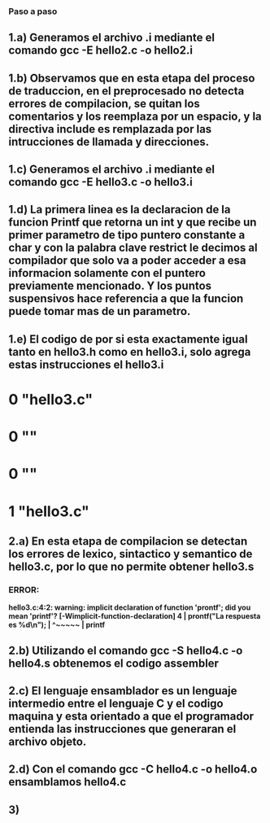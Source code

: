 ### Paso a paso
## 1.a) Generamos el archivo .i mediante el comando **gcc -E hello2.c -o hello2.i**
## 1.b) Observamos que en esta etapa del proceso de traduccion, en el preprocesado no detecta errores de compilacion, se quitan los comentarios y los reemplaza por un espacio, y la directiva include es remplazada por las intrucciones de llamada y direcciones.
## 1.c) Generamos el archivo .i mediante el comando gcc -E hello3.c -o hello3.i 
## 1.d) La primera linea es la declaracion de la funcion Printf que retorna un int y que recibe un primer parametro de tipo puntero constante a char y con la palabra clave restrict le decimos al compilador que solo va a poder acceder a esa informacion solamente con el puntero previamente mencionado. Y los puntos suspensivos hace referencia a que la funcion puede tomar mas de un parametro.
## 1.e) El codigo de por si esta exactamente igual tanto en hello3.h como en hello3.i, solo agrega estas instrucciones el hello3.i
# 0 "hello3.c"
# 0 "<built-in>"
# 0 "<command-line>"
# 1 "hello3.c"
## 2.a) En esta etapa de compilacion se detectan los errores de lexico, sintactico y semantico de hello3.c, por lo que no permite obtener hello3.s 
### ERROR:
**hello3.c:4:2: warning: implicit declaration of function 'prontf'; did you mean 'printf'? [-Wimplicit-function-declaration]
    4 |  prontf("La respuesta es %d\n");
      |  ^~~~~~
      |  printf**
## 2.b) Utilizando el comando gcc -S hello4.c -o hello4.s obtenemos el codigo assembler
## 2.c) El lenguaje ensamblador es un lenguaje intermedio entre el lenguaje C y el codigo maquina y esta orientado a que el programador entienda las instrucciones que generaran el archivo objeto.
## 2.d) Con el comando gcc -C hello4.c -o hello4.o ensamblamos hello4.c
## 3) 